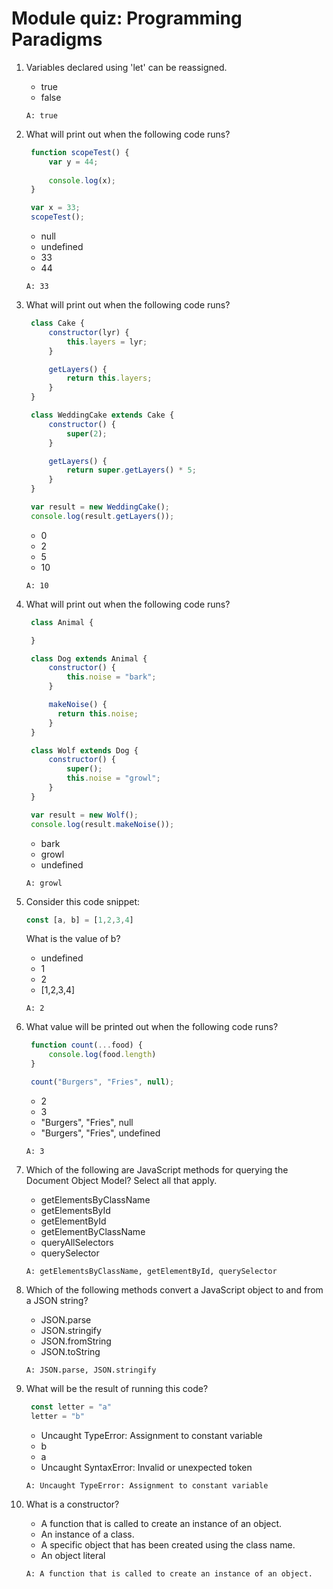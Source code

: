 # Module quiz: Programming Paradigms

1. Variables declared using  'let' can be reassigned.
   - true
   - false
   ```
   A: true
   ```

2. What will print out when the following code runs?
   ```javascript
    function scopeTest() {
        var y = 44;
        
        console.log(x);
    }

    var x = 33;
    scopeTest();
   ```
   - null
   - undefined
   - 33
   - 44
   ```
   A: 33
   ```

3. What will print out when the following code runs?
   ```javascript
    class Cake {
        constructor(lyr) {
            this.layers = lyr;
        }

        getLayers() {
            return this.layers;
        }
    }

    class WeddingCake extends Cake {
        constructor() {
            super(2);
        }

        getLayers() {
            return super.getLayers() * 5;
        }
    }

    var result = new WeddingCake();
    console.log(result.getLayers());
   ```
   - 0
   - 2
   - 5
   - 10
   ```
   A: 10
   ```

4. What will print out when the following code runs?
   ```javascript
    class Animal {

    }

    class Dog extends Animal {
        constructor() {
            this.noise = "bark";
        }

        makeNoise() {
          return this.noise;
        }
    }

    class Wolf extends Dog {
        constructor() {
            super();
            this.noise = "growl";
        }
    }

    var result = new Wolf();
    console.log(result.makeNoise());
   ```
   - bark
   - growl
   - undefined
   ```
   A: growl
   ```

5. Consider this code snippet:
   ```javascript
   const [a, b] = [1,2,3,4]
   ```
   What is the value of b?
   - undefined
   - 1
   - 2
   - [1,2,3,4]
   ```
   A: 2
   ```

6. What value will be printed out when the following code runs?
   ```javascript
    function count(...food) {
        console.log(food.length)
    }

    count("Burgers", "Fries", null);
   ```
   - 2
   - 3
   - "Burgers", "Fries", null
   - "Burgers", "Fries", undefined
   ```
   A: 3
   ```

7. Which of the following are JavaScript methods for querying the Document Object Model? Select all that apply.
   - getElementsByClassName
   - getElementsById
   - getElementById
   - getElementByClassName
   - queryAllSelectors
   - querySelector
   ```
   A: getElementsByClassName, getElementById, querySelector
   ```

8. Which of the following methods convert a JavaScript object to and from a JSON string?
   - JSON.parse
   - JSON.stringify
   - JSON.fromString
   - JSON.toString
   ```
   A: JSON.parse, JSON.stringify
   ```

9. What will be the result of running this code?
   ```javascript
    const letter = "a"
    letter = "b"
   ```
   - Uncaught TypeError: Assignment to constant variable   
   - b
   - a
   - Uncaught SyntaxError: Invalid or unexpected token
   ```
   A: Uncaught TypeError: Assignment to constant variable
   ```

10. What is a constructor?
    - A function that is called to create an instance of an object.  
    - An instance of a class.
    - A specific object that has been created using the class name.
    - An object literal  
    ```
    A: A function that is called to create an instance of an object.
    ```